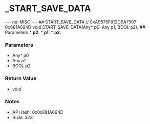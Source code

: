 # _START_SAVE_DATA

--- ns: MISC --- ## START_SAVE_DATA  // 0xA9575F812C6A7997 0x881A694D void START_SAVE_DATA(Any* p0, Any p1, BOOL p2);   ## Parameters * **p0**: * **p1**: * **p2**:

### Parameters
* Any* p0
* Any p1
* BOOL p2

### Return Value
* void

### Notes
* AP Hash: 0x0x881A694D
* Build: 323

